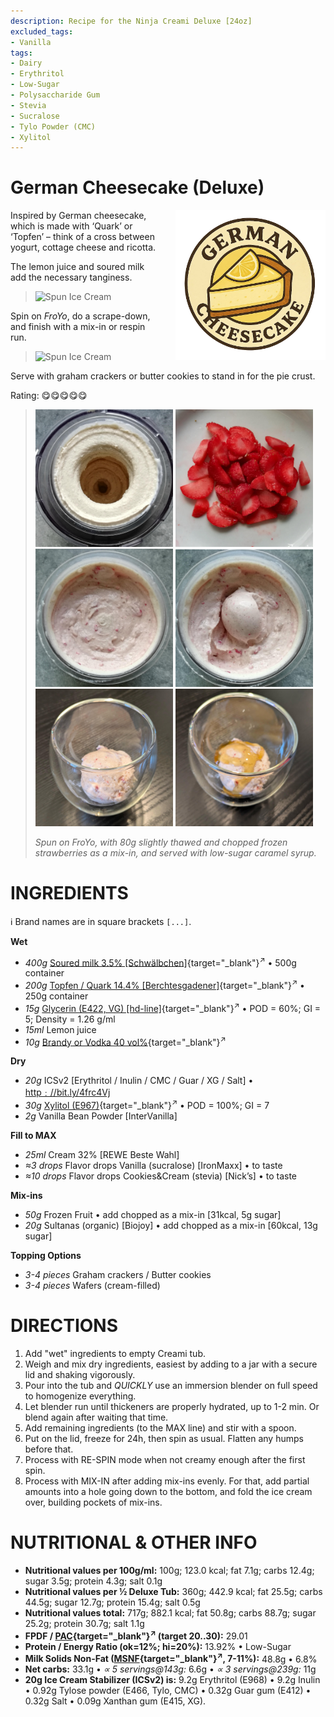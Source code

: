 ```yaml
---
description: Recipe for the Ninja Creami Deluxe [24oz]
excluded_tags:
- Vanilla
tags:
- Dairy
- Erythritol
- Low-Sugar
- Polysaccharide Gum
- Stevia
- Sucralose
- Tylo Powder (CMC)
- Xylitol
---
```

# German Cheesecake (Deluxe)
<img style="float: right; margin-left: 1.5em;" width=240 alt="Logo" src="german-cheesecake-ice-cream-logo.png" />

Inspired by German cheesecake, which is made with ‘Quark’ or ‘Topfen’
– think of a cross between yogurt, cottage cheese and ricotta.

The lemon juice and soured milk add the necessary tanginess.

> <img width=360 alt="Spun Ice Cream" src="german-cheesecake_2024-12-18_2.jpg" class="zoomable" />

Spin on *FroYo*, do a scrape-down, and finish with a mix-in or respin run.

> <img width=360 alt="Spun Ice Cream" src="german-cheesecake_2024-12-18_1.jpg" class="zoomable" />

Serve with graham crackers or butter cookies to stand in for the pie crust.

Rating: 😋😋😋😋😋

> <img width=220 alt="Spun on FroYo" src="german-cheesecake_2025-07-09_1.jpg" class="zoomable" />
> <img width=220 alt="80g chopped strawberries" src="german-cheesecake_2025-07-09_2.jpg" class="zoomable" />
> <img width=220 alt="After mix-in" src="german-cheesecake_2025-07-09_3.jpg" class="zoomable" />
> <img width=220 alt="Scooped" src="german-cheesecake_2025-07-09_4.jpg" class="zoomable" />
> <img width=220 alt="Served" src="german-cheesecake_2025-07-09_5.jpg" class="zoomable" />
> <img width=220 alt="with Caramel Syrup" src="german-cheesecake_2025-07-09_6.jpg" class="zoomable" />
>
> *Spun on FroYo, with 80g slightly thawed and chopped frozen strawberries as a mix-in, and served with low-sugar caramel syrup.*

# INGREDIENTS

ℹ️ Brand names are in square brackets `[...]`.

**Wet**

  - _400g_ [Soured milk 3.5% \[Schwälbchen\]](/ice-creamery/info/ingredients/#soured-milk){target="_blank"}<sup>↗</sup> • 500g container
  - _200g_ [Topfen / Quark 14.4% \[Berchtesgadener\]](/ice-creamery/info/ingredients/#quark-topfen){target="_blank"}<sup>↗</sup> • 250g container
  - _15g_ [Glycerin (E422, VG) \[hd-line\]](/ice-creamery/info/ingredients/#vegetable-glycerin-glycerol-vg-e422){target="_blank"}<sup>↗</sup> • POD = 60%; GI = 5; Density = 1.26 g/ml
  - _15ml_ Lemon juice
  - _10g_ [Brandy or Vodka 40 vol%](/ice-creamery/info/ingredients/#alcohol-ethanol){target="_blank"}<sup>↗</sup>

**Dry**

  - _20g_ ICSv2 [Erythritol / Inulin / CMC / Guar / XG / Salt] • [http﹕//bit.ly/4frc4Vj](https://jhermann.github.io/ice-creamery/I/Ice%20Cream%20Stabilizer%20(ICS)/)
  - _30g_ [Xylitol (E967)](/ice-creamery/info/ingredients/#xylitol-e967){target="_blank"}<sup>↗</sup> • POD = 100%; GI = 7
  - _2g_ Vanilla Bean Powder [InterVanilla]

**Fill to MAX**

  - _25ml_ Cream 32% [REWE Beste Wahl]
  - _≈3 drops_ Flavor drops Vanilla (sucralose) [IronMaxx] • to taste
  - _≈10 drops_ Flavor drops Cookies&Cream (stevia) [Nick’s] • to taste

**Mix-ins**

  - _50g_ Frozen Fruit • add chopped as a mix-in [31kcal, 5g sugar]
  - _20g_ Sultanas (organic) [Biojoy] • add chopped as a mix-in [60kcal, 13g sugar]

**Topping Options**

  - _3-4 pieces_ Graham crackers / Butter cookies
  - _3-4 pieces_ Wafers (cream-filled)

# DIRECTIONS

 1. Add "wet" ingredients to empty Creami tub.
 1. Weigh and mix dry ingredients, easiest by adding to a jar with a secure lid and shaking vigorously.
 1. Pour into the tub and *QUICKLY* use an immersion blender on full speed to homogenize everything.
 1. Let blender run until thickeners are properly hydrated, up to 1-2 min. Or blend again after waiting that time.
 1. Add remaining ingredients (to the MAX line) and stir with a spoon.
 1. Put on the lid, freeze for 24h, then spin as usual. Flatten any humps before that.
 1. Process with RE-SPIN mode when not creamy enough after the first spin.
 1. Process with MIX-IN after adding mix-ins evenly. For that, add partial amounts into a hole going down to the bottom, and fold the ice cream over, building pockets of mix-ins.

# NUTRITIONAL & OTHER INFO
- **Nutritional values per 100g/ml:** 100g; 123.0 kcal; fat 7.1g; carbs 12.4g; sugar 3.5g; protein 4.3g; salt 0.1g
- **Nutritional values per ½ Deluxe Tub:** 360g; 442.9 kcal; fat 25.5g; carbs 44.5g; sugar 12.7g; protein 15.4g; salt 0.5g
- **Nutritional values total:** 717g; 882.1 kcal; fat 50.8g; carbs 88.7g; sugar 25.2g; protein 30.7g; salt 1.1g
- **FPDF / [PAC](/ice-creamery/info/glossary/#potere-anti-congelante-pac){target="_blank"}<sup>↗</sup> (target 20..30):** 29.01
- **Protein / Energy Ratio (ok=12%; hi=20%):** 13.92% • Low-Sugar
- **Milk Solids Non-Fat ([MSNF](/ice-creamery/info/glossary/#milk-solids-not-fat-msnf){target="_blank"}<sup>↗</sup>, 7-11%):** 48.8g • 6.8%
- **Net carbs:** 33.1g • *∝ 5 servings@143g:* 6.6g • *∝ 3 servings@239g:* 11g
- **20g Ice Cream Stabilizer (ICSv2) is:** 9.2g Erythritol (E968) • 9.2g Inulin • 0.92g Tylose powder (E466, Tylo, CMC) • 0.32g Guar gum (E412) • 0.32g Salt • 0.09g Xanthan gum (E415, XG).

